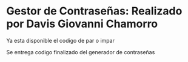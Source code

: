 # Gestor de Contraseñas: Realizado por Davis Giovanni Chamorro

Ya esta disponible el codigo de par o impar

Se entrega codigo finalizado del generador de contraseñas
